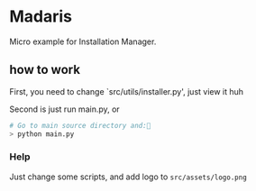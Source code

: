 # Madaris
Micro example for Installation Manager.


## how to work
First, you need to change `src/utils/installer.py', just view it huh


Second is just run main.py, or
```bash
# Go to main source directory and:
> python main.py
```


### Help
Just change some scripts, and add logo to `src/assets/logo.png`


